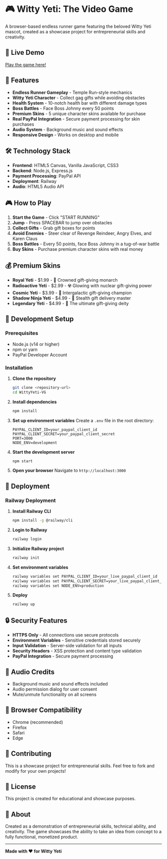 # 🎮 Witty Yeti: The Video Game

A browser-based endless runner game featuring the beloved Witty Yeti mascot, created as a showcase project for entrepreneurial skills and creativity.

## 🚀 Live Demo

[Play the game here!](https://your-railway-app.railway.app)

## 🎯 Features

- **Endless Runner Gameplay** - Temple Run-style mechanics
- **Witty Yeti Character** - Collect gag gifts while avoiding obstacles
- **Health System** - 10-notch health bar with different damage types
- **Boss Battles** - Face Boss Johnny every 50 points
- **Premium Skins** - 5 unique character skins available for purchase
- **Real PayPal Integration** - Secure payment processing for skin purchases
- **Audio System** - Background music and sound effects
- **Responsive Design** - Works on desktop and mobile

## 🛠️ Technology Stack

- **Frontend**: HTML5 Canvas, Vanilla JavaScript, CSS3
- **Backend**: Node.js, Express.js
- **Payment Processing**: PayPal API
- **Deployment**: Railway
- **Audio**: HTML5 Audio API

## 🎮 How to Play

1. **Start the Game** - Click "START RUNNING"
2. **Jump** - Press SPACEBAR to jump over obstacles
3. **Collect Gifts** - Grab gift boxes for points
4. **Avoid Enemies** - Steer clear of Revenge Reindeer, Angry Elves, and Karen Claus
5. **Boss Battles** - Every 50 points, face Boss Johnny in a tug-of-war battle
6. **Buy Skins** - Purchase premium character skins with real money

## 💰 Premium Skins

- **Royal Yeti** - $1.99 - 👑 Crowned gift-giving monarch
- **Radioactive Yeti** - $2.99 - ☢️ Glowing with nuclear gift-giving power
- **Cosmic Yeti** - $3.99 - 🚀 Intergalactic gift-giving champion
- **Shadow Ninja Yeti** - $4.99 - 🥷 Stealth gift delivery master
- **Legendary Yeti** - $4.99 - 💎 The ultimate gift-giving deity

## 🔧 Development Setup

### Prerequisites
- Node.js (v14 or higher)
- npm or yarn
- PayPal Developer Account

### Installation

1. **Clone the repository**
   ```bash
   git clone <repository-url>
   cd WittyYeti-VG
   ```

2. **Install dependencies**
   ```bash
   npm install
   ```

3. **Set up environment variables**
   Create a `.env` file in the root directory:
   ```env
   PAYPAL_CLIENT_ID=your_paypal_client_id
   PAYPAL_CLIENT_SECRET=your_paypal_client_secret
   PORT=3000
   NODE_ENV=development
   ```

4. **Start the development server**
   ```bash
   npm start
   ```

5. **Open your browser**
   Navigate to `http://localhost:3000`

## 🚀 Deployment

### Railway Deployment

1. **Install Railway CLI**
   ```bash
   npm install -g @railway/cli
   ```

2. **Login to Railway**
   ```bash
   railway login
   ```

3. **Initialize Railway project**
   ```bash
   railway init
   ```

4. **Set environment variables**
   ```bash
   railway variables set PAYPAL_CLIENT_ID=your_live_paypal_client_id
   railway variables set PAYPAL_CLIENT_SECRET=your_live_paypal_client_secret
   railway variables set NODE_ENV=production
   ```

5. **Deploy**
   ```bash
   railway up
   ```

## 🔒 Security Features

- **HTTPS Only** - All connections use secure protocols
- **Environment Variables** - Sensitive credentials stored securely
- **Input Validation** - Server-side validation for all inputs
- **Security Headers** - XSS protection and content type validation
- **PayPal Integration** - Secure payment processing

## 🎵 Audio Credits

- Background music and sound effects included
- Audio permission dialog for user consent
- Mute/unmute functionality on all screens

## 📱 Browser Compatibility

- Chrome (recommended)
- Firefox
- Safari
- Edge

## 🤝 Contributing

This is a showcase project for entrepreneurial skills. Feel free to fork and modify for your own projects!

## 📄 License

This project is created for educational and showcase purposes.

## 🎯 About

Created as a demonstration of entrepreneurial skills, technical ability, and creativity. The game showcases the ability to take an idea from concept to a fully functional, monetized product.

---

**Made with ❤️ for Witty Yeti**
